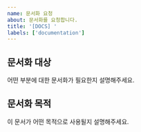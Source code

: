 ```yaml
---
name: 문서화 요청
about: 문서화를 요청합니다.
title: '[DOCS] '
labels: ['documentation']
---
```


## 문서화 대상
어떤 부분에 대한 문서화가 필요한지 설명해주세요.

## 문서화 목적
이 문서가 어떤 목적으로 사용될지 설명해주세요. 